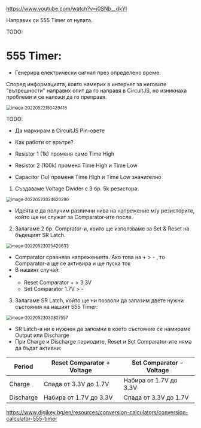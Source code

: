 https://www.youtube.com/watch?v=i0SNb__dkYI







Направих си 555 Timer от нулата.

TODO:



# 555 Timer:

- Генерира електрически сигнал през определено време.



Според информацията, която намерих в интернет за неговите "вътрешности" направих опит да го направя в CircuitJS, но изникнаха проблеми и се наложи да го преправя.

<img src="C:\Users\Gosho\Desktop\GitHub\8-bit-Computer\Pictures\image-20220522150429415.png" alt="image-20220522150429415" style="zoom:80%;" />

TODO: 

- Да маркирам в CircuitJS Pin-овете

- Как работи от врътре?

- Resistor 1 (1k) променя само Time High
- Resistor 2 (100k) променя Time High и Time Low
- Capacitor (1u) променя Time High и Time Low значително



1. Създаваме Voltage Divider с 3 бр. 5k резистора:

<img src="C:\Users\Gosho\Desktop\GitHub\8-bit-Computer\Pictures\image-20220523024620290.png" alt="image-20220523024620290" style="zoom:80%;" />

- Идеята е да получим различни нива на напрежение м/у резисторите, който ще ни служат за Comparator-ите после.

2. Залагаме 2 бр. Comprator-и, които ще използваме за Set & Reset на бъдещият SR Latch.

<img src="C:\Users\Gosho\Desktop\GitHub\8-bit-Computer\Pictures\image-20220523025426633.png" alt="image-20220523025426633" style="zoom:80%;" />

- Comparator сравнява напреженията. Ако това на + > - , то Comparator-a ще се активира и ще пуска ток
- В нашият случай:
- - Reset Comparator + > 3.3V
  - Set Comparator 1.7V > -

3. Залагаме SR Latch, който ще ни позволи да запазим двете нужни състояния на нашият 555 Timer:

<img src="C:\Users\Gosho\Desktop\GitHub\8-bit-Computer\Pictures\image-20220523030827557.png" alt="image-20220523030827557" style="zoom:80%;" />

- SR Latch-a ни е нужнен да запомни в което състояние се намираме Output или Discharge
- При Charge и Discharge периодите, Reset и Set Comparator-ите няма да бъдат активни:

| Period    | Reset Comparator + Voltage | Set Comparator - Voltage |
| --------- | -------------------------- | ------------------------ |
| Charge    | Спада от 3.3V до 1.7V      | Набира от 1.7V до 3.3V   |
| Discharge | Набира от 1.7V до 3.3V     | Спада от 3.3V до 1.7V    |





https://www.digikey.bg/en/resources/conversion-calculators/conversion-calculator-555-timer
